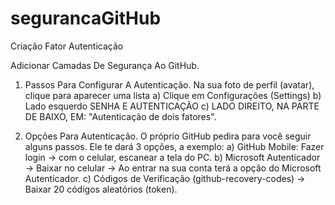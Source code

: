 # segurancaGitHub
 Criação Fator Autenticação

Adicionar Camadas De Segurança Ao GitHub.

1.	Passos Para Configurar A Autenticação.
Na sua foto de perfil (avatar), clique para aparecer uma lista
a)	Clique em Configurações (Settings)
b)	Lado esquerdo SENHA E AUTENTICAÇÃO
c)	LADO DIREITO, NA PARTE DE BAIXO, EM: "Autenticação de dois fatores".

2.	Opções Para Autenticação.
O próprio GitHub pedira para você seguir alguns passos. Ele te dará 3 opções, a exemplo:
a)	GitHub Mobile: Fazer login -> com o celular, escanear a tela do PC.
b)	Microsoft Autenticador -> Baixar no celular -> Ao entrar na sua conta terá a opção do Microsoft Autenticador.
c)	Códigos de Verificação (github-recovery-codes) -> Baixar 20 códigos aleatórios (token).
